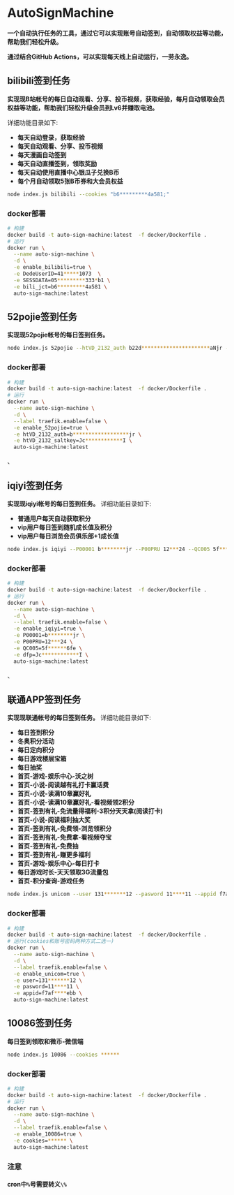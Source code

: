 # AutoSignMachine

**一个自动执行任务的工具，通过它可以实现账号自动签到，自动领取权益等功能，帮助我们轻松升级。**

**通过结合GitHub Actions，可以实现每天线上自动运行，一劳永逸。**

## bilibili签到任务
**实现现B站帐号的每日自动观看、分享、投币视频，获取经验，每月自动领取会员权益等功能，帮助我们轻松升级会员到Lv6并赚取电池。**

详细功能目录如下:

* **每天自动登录，获取经验**
* **每天自动观看、分享、投币视频**
* **每天漫画自动签到**
* **每天自动直播签到，领取奖励**
* **每天自动使用直播中心银瓜子兑换B币**
* **每个月自动领取5张B币券和大会员权益**

```sh
node index.js bilibili --cookies "b6*********4a581;"
```

### docker部署
```sh
# 构建
docker build -t auto-sign-machine:latest  -f docker/Dockerfile .
# 运行
docker run \
  --name auto-sign-machine \
  -d \
  -e enable_bilibili=true \
  -e DedeUserID=41*****1073  \
  -e SESSDATA=05*********333*b1 \
  -e bili_jct=b6*********4a581 \
  auto-sign-machine:latest
```

## 52pojie签到任务
**实现现52pojie帐号的每日签到任务。**

```sh
node index.js 52pojie --htVD_2132_auth b22d**********************aNjr --htVD_2132_saltkey Jc***********I
```

### docker部署
```sh
# 构建
docker build -t auto-sign-machine:latest  -f docker/Dockerfile .
# 运行
docker run \
  --name auto-sign-machine \
  -d \
  --label traefik.enable=false \
  -e enable_52pojie=true \
  -e htVD_2132_auth=b******************jr \
  -e htVD_2132_saltkey=Jc************I \
  auto-sign-machine:latest
```
、
## iqiyi签到任务
**实现现iqiyi帐号的每日签到任务。**
详细功能目录如下:

* **普通用户每天自动获取积分**
* **vip用户每日签到随机成长值及积分**
* **vip用户每日浏览会员俱乐部+1成长值**

```sh
node index.js iqiyi --P00001 b********jr --P00PRU 12***24 --QC005 5f******6fe --dfp Jc************I
```

### docker部署
```sh
# 构建
docker build -t auto-sign-machine:latest  -f docker/Dockerfile .
# 运行
docker run \
  --name auto-sign-machine \
  -d \
  --label traefik.enable=false \
  -e enable_iqiyi=true \
  -e P00001=b********jr \
  -e P00PRU=12***24 \
  -e QC005=5f******6fe \
  -e dfp=Jc************I \
  auto-sign-machine:latest
```


、
## 联通APP签到任务
**实现现联通帐号的每日签到任务。**
详细功能目录如下:

* **每日签到积分**
* **冬奥积分活动**
* **每日定向积分**
* **每日游戏楼层宝箱**
* **每日抽奖**
* **首页-游戏-娱乐中心-沃之树**
* **首页-小说-阅读越有礼打卡赢话费**
* **首页-小说-读满10章赢好礼**
* **首页-小说-读满10章赢好礼-看视频领2积分**
* **首页-签到有礼-免流量得福利-3积分天天拿(阅读打卡)**
* **首页-小说-阅读福利抽大奖**
* **首页-签到有礼-免费领-浏览领积分**
* **首页-签到有礼-免费拿-看视频夺宝**
* **首页-签到有礼-免费抽**
* **首页-签到有礼-赚更多福利**
* **首页-游戏-娱乐中心-每日打卡**
* **每日游戏时长-天天领取3G流量包**
* **首页-积分查询-游戏任务**

```sh
node index.js unicom --user 131*******12 --pasword 11****11 --appid f7af****ebb
```

### docker部署
```sh
# 构建
docker build -t auto-sign-machine:latest  -f docker/Dockerfile .
# 运行(cookies和账号密码两种方式二选一)
docker run \
  --name auto-sign-machine \
  -d \
  --label traefik.enable=false \
  -e enable_unicom=true \
  -e user=131*******12 \
  -e pasword=11****11 \
  -e appid=f7af****ebb \
  auto-sign-machine:latest
```

## 10086签到任务
**每日签到领取和微币-微信端**

```sh
node index.js 10086 --cookies ******
```

### docker部署
```sh
# 构建
docker build -t auto-sign-machine:latest  -f docker/Dockerfile .
# 运行
docker run \
  --name auto-sign-machine \
  -d \
  --label traefik.enable=false \
  -e enable_10086=true \
  -e cookies=****** \
  auto-sign-machine:latest
```

### 注意
#### cron中`%`号需要转义`\%`